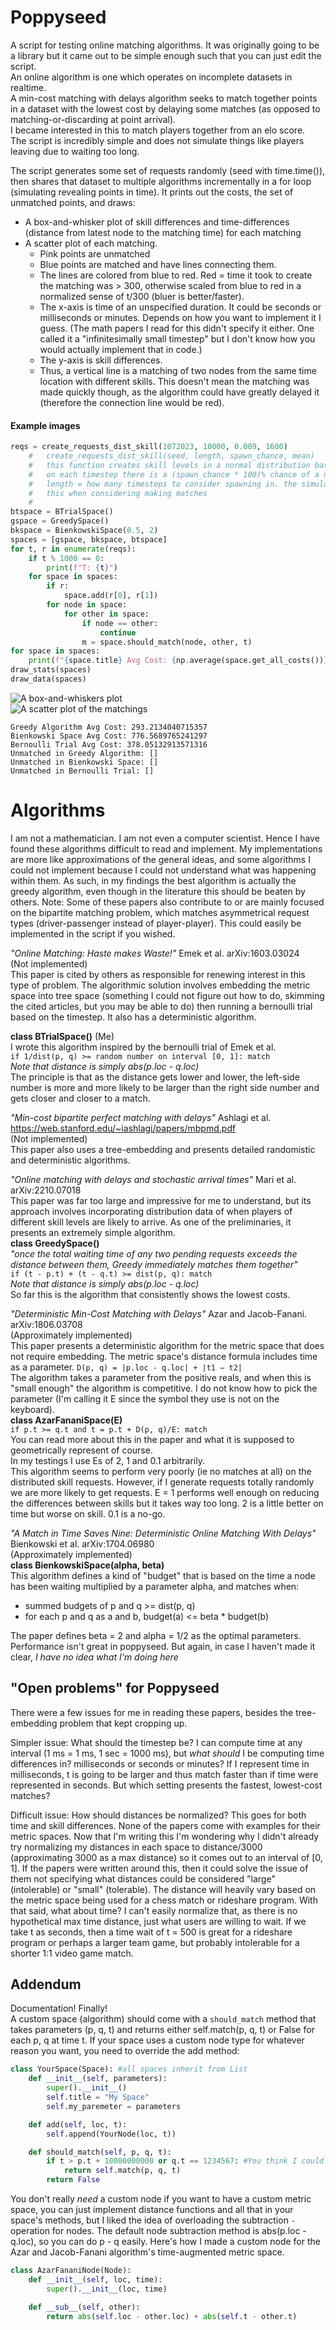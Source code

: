 # Poppyseed
A script for testing online matching algorithms. It was originally going to be a library but it came out to be simple enough such that you can just edit the script.  
An online algorithm is one which operates on incomplete datasets in realtime.  
A min-cost matching with delays algorithm seeks to match together points in a dataset with the lowest cost by delaying some matches (as opposed to matching-or-discarding at point arrival).  
I became interested in this to match players together from an elo score.  
The script is incredibly simple and does not simulate things like players leaving due to waiting too long.

The script generates some set of requests randomly (seed with time.time()), then shares that dataset to multiple algorithms incrementally in a for loop (simulating revealing points in time). It prints out the costs, the set of unmatched points, and draws:
- A box-and-whisker plot of skill differences and time-differences (distance from latest node to the matching time) for each matching
- A scatter plot of each matching.
	* Pink points are unmatched
	* Blue points are matched and have lines connecting them.
	* The lines are colored from blue to red. Red = time it took to create the matching was > 300, otherwise scaled from blue to red in a normalized sense of t/300 (bluer is better/faster).
	* The x-axis is time of an unspecified duration. It could be seconds or milliseconds or minutes. Depends on how you want to implement it I guess. (The math papers I read for this didn't specify it either. One called it a "infinitesimally small timestep" but I don't know how you would actually implement that in code.)
	* The y-axis is skill differences.
	* Thus, a vertical line is a matching of two nodes from the same time location with different skills. This doesn't mean the matching was made quickly though, as the algorithm could have greatly delayed it (therefore the connection line would be red).

#### Example images
```python
reqs = create_requests_dist_skill(1072023, 10000, 0.009, 1600)
	#	create_requests_dist_skill(seed, length, spawn_chance, mean)
	#	this function creates skill levels in a normal distribution based around mean.
    #	on each timestep there is a (spawn_chance * 100)% chance of a new player joining.
    #	length = how many timesteps to consider spawning in. the simulation will run further past 
    #	this when considering making matches
    #
btspace = BTrialSpace()
gspace = GreedySpace()
bkspace = BienkowskiSpace(0.5, 2)
spaces = [gspace, bkspace, btspace]
for t, r in enumerate(reqs):
    if t % 1000 == 0:
        print(f"T: {t}")
    for space in spaces:
        if r:
            space.add(r[0], r[1])
        for node in space:
            for other in space:
                if node == other:
                    continue
                m = space.should_match(node, other, t)
for space in spaces:
    print(f"{space.title} Avg Cost: {np.average(space.get_all_costs())}")
draw_stats(spaces)
draw_data(spaces)
```
![A box-and-whiskers plot](/img/boxplot.PNG)  
![A scatter plot of the matchings](/img/scatterplot.PNG)  
```
Greedy Algorithm Avg Cost: 293.2134040715357
Bienkowski Space Avg Cost: 776.5689765241297
Bernoulli Trial Avg Cost: 378.05132913571316
Unmatched in Greedy Algorithm: []
Unmatched in Bienkowski Space: []
Unmatched in Bernoulli Trial: []
```


# Algorithms
I am not a mathematician. I am not even a computer scientist. Hence I have found these algorithms difficult to read and implement. My implementations are more like approximations of the general ideas, and some algorithms I could not implement because I could not understand what was happening within them. As such, in my findings the best algorithm is actually the greedy algorithm, even though in the literature this should be beaten by others.
Note: Some of these papers also contribute to or are mainly focused on the bipartite matching problem, which matches asymmetrical request types (driver-passenger instead of player-player). This could easily be implemented in the script if you wished.

*"Online Matching: Haste makes Waste!"* Emek et al. arXiv:1603.03024  
(Not implemented)  
This paper is cited by others as responsible for renewing interest in this type of problem. The algorithmic solution involves embedding the metric space into tree space (something I could not figure out how to do, skimming the cited articles, but you may be able to do) then running a bernoulli trial based on the timestep. It also has a deterministic algorithm.

**class BTrialSpace()** (Me)  
I wrote this algorithm inspired by the bernoulli trial of Emek et al.  
`if 1/dist(p, q) >= random number on interval [0, 1]: match`  
*Note that distance is simply abs(p.loc - q.loc)*  
The principle is that as the distance gets lower and lower, the left-side number is more and more likely to be larger than the right side number and gets closer and closer to a match.

*"Min-cost bipartite perfect matching with delays"* Ashlagi et al. https://web.stanford.edu/~iashlagi/papers/mbpmd.pdf  
(Not implemented)  
This paper also uses a tree-embedding and presents detailed randomistic and deterministic algorithms.

*"Online matching with delays and stochastic arrival times"* Mari et al.  	arXiv:2210.07018  
This paper was far too large and impressive for me to understand, but its approach involves incorporating distribution data of when players of different skill levels are likely to arrive. As one of the preliminaries, it presents an extremely simple algorithm.  
**class GreedySpace()**  
*"once the total
waiting time of any two pending requests exceeds the distance between them, Greedy immediately
matches them together"*  
`if (t - p.t) + (t - q.t) >= dist(p, q): match`  
*Note that distance is simply abs(p.loc - q.loc)*  
So far this is the algorithm that consistently shows the lowest costs.

*"Deterministic Min-Cost Matching with Delays"* Azar and Jacob-Fanani. arXiv:1806.03708  
(Approximately implemented)  
This paper presents a deterministic algorithm for the metric space that does not require embedding. The metric space's distance formula includes time as a parameter. `D(p, q) = |p.loc - q.loc| + |t1 − t2|`  
The algorithm takes a parameter from the positive reals, and when this is "small enough" the algorithm is competitive. I do not know how to pick the parameter (I'm calling it E since the symbol they use is not on the keyboard).  
**class AzarFananiSpace(E)**  
`if p.t >= q.t and t = p.t + D(p, q)/E: match`  
You can read more about this in the paper and what it is supposed to geometrically represent of course.  
In my testings I use Es of 2, 1 and 0.1 arbitrarily.  
This algorithm seems to perform very poorly (ie no matches at all) on the distributed skill requests. However, if I generate requests totally randomly we are more likely to get requests. E = 1 performs well enough on reducing the differences between skills but it takes way too long. 2 is a little better on time but worse on skill. 0.1 is a no-go.

*"A Match in Time Saves Nine: Deterministic Online Matching With Delays"* Bienkowski et al. arXiv:1704.06980  
(Approximately implemented)  
**class BienkowskiSpace(alpha, beta)**  
This algorithm defines a kind of "budget" that is based on the time a node has been waiting multiplied by a parameter alpha, and matches when:  
* summed budgets of p and q >= dist(p, q)
* for each p and q as a and b, budget(a) <= beta * budget(b)  

The paper defines beta = 2 and alpha = 1/2 as the optimal parameters.  
Performance isn't great in poppyseed. But again, in case I haven't made it clear, *I have no idea what I'm doing here*

## "Open problems" for Poppyseed
There were a few issues for me in reading these papers, besides the tree-embedding problem that kept cropping up.

Simpler issue: What should the timestep be? I can compute time at any interval (1 ms = 1 ms, 1 sec = 1000 ms), but *what should* I be computing time differences in? milliseconds or seconds or minutes? If I represent time in milliseconds, t is going to be larger and thus match faster than if time were represented in seconds. But which setting presents the fastest, lowest-cost matches?

Difficult issue: How should distances be normalized? This goes for both time and skill differences. None of the papers come with examples for their metric spaces. Now that I'm writing this I'm wondering why I didn't already try normalizing my distances in each space to distance/3000 (approximating 3000 as a max distance) so it comes out to an interval of [0, 1]. If the papers were written around this, then it could solve the issue of them not specifying what distances could be considered "large" (intolerable) or "small" (tolerable). The distance will heavily vary based on the metric space being used for a chess match or rideshare program. With that said, what about time? I can't easily normalize that, as there is no hypothetical max time distance, just what users are willing to wait. If we take t as seconds, then a time wait of t = 500 is great for a rideshare program or perhaps a larger team game, but probably intolerable for a shorter 1:1 video game match.

## Addendum
Documentation! Finally!  
A custom space (algorithm) should come with a `should_match` method that takes parameters (p, q, t) and returns either self.match(p, q, t) or False for each p, q at time t. If your space uses a custom node type for whatever reason you want, you need to override the add method:
```python
class YourSpace(Space): #all spaces inherit from List
	def __init__(self, parameters):
    	super().__init__()
        self.title = "My Space"
        self.my_paremeter = parameters

	def add(self, loc, t):
		self.append(YourNode(loc, t))

	def should_match(self, p, q, t):
        if t > p.t + 10000000000 or q.t == 1234567: #You think I could submit this to a journal?
            return self.match(p, q, t)
        return False
```
You don't really *need* a custom node if you want to have a custom metric space, you can just implement distance functions and all that in your space's methods, but I liked the idea of overloading the subtraction `-` operation for nodes. The default node subtraction method is abs(p.loc - q.loc), so you can do p - q easily. Here's how I made a custom node for the Azar and Jacob-Fanani algorithm's time-augmented metric space.
```python
class AzarFananiNode(Node):
    def __init__(self, loc, time):
        super().__init__(loc, time)

    def __sub__(self, other):
        return abs(self.loc - other.loc) + abs(self.t - other.t)
```
